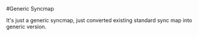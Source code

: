 #Generic Syncmap

It's just a generic syncmap, just converted existing standard sync map into generic version.
